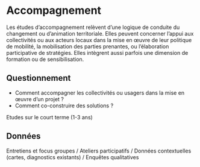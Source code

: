 # Accompagnement
Les études d’accompagnement relèvent d’une logique de conduite du changement ou d’animation territoriale. Elles peuvent concerner l’appui aux collectivités ou aux acteurs locaux dans la mise en œuvre de leur politique de mobilité, la mobilisation des parties prenantes, ou l’élaboration participative de stratégies. Elles intègrent aussi parfois une dimension de formation ou de sensibilisation.
## Questionnement
- Comment accompagner les collectivités ou usagers dans la mise en œuvre d’un projet ?
- Comment co-construire des solutions ?

Etudes sur le court terme (1-3 ans)
## Données
Entretiens et focus groupes / Ateliers participatifs / Données contextuelles (cartes, diagnostics existants) / Enquêtes qualitatives
